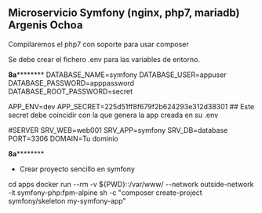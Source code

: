 ## Microservicio Symfony (nginx, php7, mariadb) Argenis Ochoa

Compilaremos el php7 con soporte para usar composer 

Se debe crear el fichero .env para las variables de entorno.

****************************8a************************************
DATABASE_NAME=symfony
DATABASE_USER=appuser
DATABASE_PASSWORD=apppassword
DATABASE_ROOT_PASSWORD=secret

APP_ENV=dev
APP_SECRET=225d51ff8f679f2b624293e312d38301   ## Este secret debe coincidir con la que genera la app creada en su .env

#SERVER
SRV_WEB=web001
SRV_APP=symfony
SRV_DB=database
PORT=3306
DOMAIN=Tu dominio

****************************8a************************************


* Crear proyecto sencillo en symfony

cd apps
docker run --rm -v ${PWD}::/var/www/ --network outside-network -it symfony-php:fpm-alpine sh -c "composer create-project symfony/skeleton my-symfony-app" 

